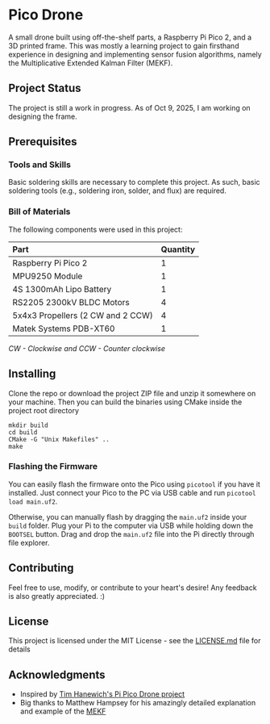 # Pico Drone

A small drone built using off-the-shelf parts, a Raspberry Pi Pico 2, and a 3D printed frame.
This was mostly a learning project to gain firsthand experience in designing and implementing sensor fusion algorithms, namely the Multiplicative Extended Kalman Filter (MEKF).

## Project Status

The project is still a work in progress. As of Oct 9, 2025, I am working on designing the frame.


## Prerequisites 
### Tools and Skills

Basic soldering skills are necessary to complete this project. As such, basic soldering tools (e.g., soldering iron, solder, and flux) are required.


### Bill of Materials

The following components were used in this project:

| Part | Quantity |
| :-- | :-- |
| Raspberry Pi Pico 2 | 1 |
| MPU9250 Module| 1 |
| 4S 1300mAh Lipo Battery| 1 |
| RS2205 2300kV BLDC Motors | 4 |
| 5x4x3 Propellers (2 CW and 2 CCW) | 4 |
| Matek Systems PDB-XT60 | 1 |

*CW - Clockwise and CCW - Counter clockwise*


## Installing

Clone the repo or download the project ZIP file and unzip it somewhere on your machine.
Then you can build the binaries using CMake inside the project root directory

```
mkdir build
cd build
CMake -G "Unix Makefiles" ..
make
```

### Flashing the Firmware

You can easily flash the firmware onto the Pico using `picotool` if you have it installed. 
Just connect your Pico to the PC via USB cable and run `picotool load main.uf2`.

Otherwise, you can manually flash by dragging the `main.uf2` inside your `build` folder. 
Plug your Pi to the computer via USB while holding down the `BOOTSEL` button. Drag and drop the `main.uf2` file into the Pi directly through file explorer. 


## Contributing

Feel free to use, modify, or contribute to your heart's desire! Any feedback is also greatly appreciated. :)

## License

This project is licensed under the MIT License - see the [LICENSE.md](LICENSE.md) file for details

## Acknowledgments

* Inspired by [Tim Hanewich's Pi Pico Drone project](https://timhanewich.medium.com/taking-flight-with-the-raspberry-pi-pico-micropython-diy-quadcopter-drone-61ed4f7ee746)
* Big thanks to Matthew Hampsey for his amazingly detailed explanation and example of the [MEKF](https://matthewhampsey.github.io/blog/2020/07/18/mekf)
